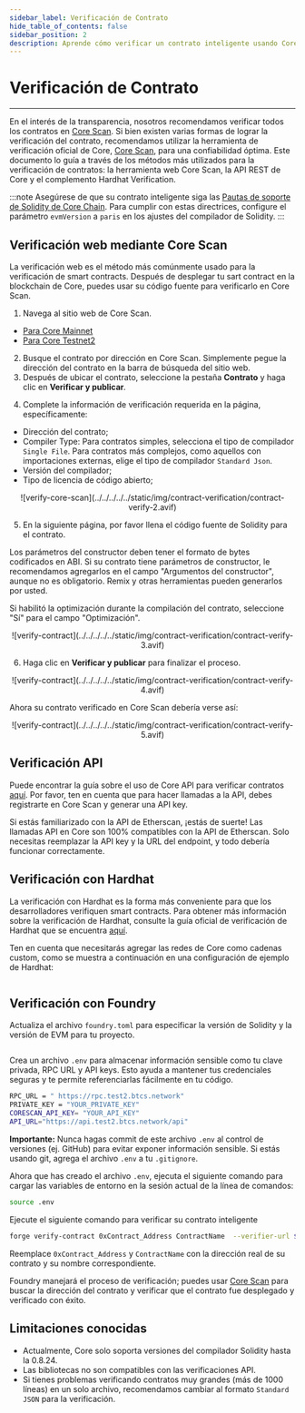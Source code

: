 ```yaml
---
sidebar_label: Verificación de Contrato
hide_table_of_contents: false
sidebar_position: 2
description: Aprende cómo verificar un contrato inteligente usando Core Scan
---
```


# Verificación de Contrato

---

En el interés de la transparencia, nosotros recomendamos verificar todos los contratos en [Core Scan](https://scan.coredao.org/). Si bien existen varias formas de lograr la verificación del contrato, recomendamos utilizar la herramienta de verificación oficial de Core, [Core Scan](https://scan.coredao.org/), para una confiabilidad óptima. Este documento lo guía a través de los métodos más utilizados para la verificación de contratos: la herramienta web Core Scan, la API REST de Core y el complemento Hardhat Verification.

:::note
Asegúrese de que su contrato inteligente siga las [Pautas de soporte de Solidity de Core Chain](./smart-contract-guidelines.md). Para cumplir con estas directrices, configure el parámetro `evmVersion` a `paris` en los ajustes del compilador de Solidity.
:::

## Verificación web mediante Core Scan

La verificación web es el método más comúnmente usado para la verificación de smart contracts. Después de desplegar tu sart contract en la blockchain de Core, puedes usar su código fuente para verificarlo en Core Scan.

1. Navega al sitio web de Core Scan.

- [Para Core Mainnet](https://scan.coredao.org/)
- [Para Core Testnet2](https://scan.test.btcs.network)

2. Busque el contrato por dirección en Core Scan. Simplemente pegue la dirección del contrato en la barra de búsqueda del sitio web.
3. Después de ubicar el contrato, seleccione la pestaña **Contrato** y haga clic en **Verificar y publicar**_._

<p align="center"></p>

4. Complete la información de verificación requerida en la página, específicamente:

- Dirección del contrato;
- Compiler Type: Para contratos simples, selecciona el tipo de compilador `Single File`. Para contratos más complejos, como aquellos con importaciones externas, elige el tipo de compilador `Standard Json`.
- Versión del compilador;
- Tipo de licencia de código abierto;

<p align="center">
![verify-core-scan](../../../../../static/img/contract-verification/contract-verify-2.avif)
</p>

5. En la siguiente página, por favor llena el código fuente de Solidity para el contrato.

Los parámetros del constructor deben tener el formato de bytes codificados en ABI. Si su contrato tiene parámetros de constructor, le recomendamos agregarlos en el campo "Argumentos del constructor", aunque no es obligatorio. Remix y otras herramientas pueden generarlos por usted.

Si habilitó la optimización durante la compilación del contrato, seleccione "Sí" para el campo "Optimización".

<p align="center">
![verify-contract](../../../../../static/img/contract-verification/contract-verify-3.avif)
</p>

6. Haga clic en **Verificar y publicar** para finalizar el proceso.

<p align="center">
![verify-contract](../../../../../static/img/contract-verification/contract-verify-4.avif)
</p>

Ahora su contrato verificado en Core Scan debería verse así:

<p align="center">
![verify-contract](../../../../../static/img/contract-verification/contract-verify-5.avif)
</p>

## Verificación API

Puede encontrar la guía sobre el uso de Core API para verificar contratos [aquí](https://docs.coredao.org/docs/api/api-documents/contracts). Por favor, ten en cuenta que para hacer llamadas a la API, debes registrarte en Core Scan y generar una API key.

Si estás familiarizado con la API de Etherscan, ¡estás de suerte! Las llamadas API en Core son 100% compatibles con la API de Etherscan. Solo necesitas reemplazar la API key y la URL del endpoint, y todo debería funcionar correctamente.

## Verificación con Hardhat

La verificación con Hardhat es la forma más conveniente para que los desarrolladores verifiquen smart contracts. Para obtener más información sobre la verificación de Hardhat, consulte la guía oficial de verificación de Hardhat que se encuentra [aquí](https://hardhat.org/hardhat-runner/plugins/nomicfoundation-hardhat-verify).

Ten en cuenta que necesitarás agregar las redes de Core como cadenas custom, como se muestra a continuación en una configuración de ejemplo de Hardhat:

```javascript
```

## Verificación con Foundry

Actualiza el archivo `foundry.toml` para especificar la versión de Solidity y la versión de EVM para tu proyecto.

```bash
```

Crea un archivo `.env` para almacenar información sensible como tu clave privada, RPC URL y API keys. Esto ayuda a mantener tus credenciales seguras y te permite referenciarlas fácilmente en tu código.

```bash
RPC_URL = " https://rpc.test2.btcs.network"
PRIVATE_KEY = "YOUR_PRIVATE_KEY"
CORESCAN_API_KEY= "YOUR_API_KEY"
API_URL="https://api.test2.btcs.network/api"
```

**Importante:** Nunca hagas commit de este archivo `.env` al control de versiones (ej. GitHub) para evitar exponer información sensible. Si estás usando git, agrega el archivo `.env` a tu `.gitignore`.

Ahora que has creado el archivo `.env`, ejecuta el siguiente comando para cargar las variables de entorno en la sesión actual de la línea de comandos:

```bash
source .env
```

Ejecute el siguiente comando para verificar su contrato inteligente

```bash
forge verify-contract 0xContract_Address ContractName  --verifier-url $API_URL  --api-key $CORESCAN_API_KEY --watch
```

Reemplace `0xContract_Address` y `ContractName` con la dirección real de su contrato y su nombre correspondiente.

Foundry manejará el proceso de verificación; puedes usar [Core Scan](https://scan.test2.btcs.network/) para buscar la dirección del contrato y verificar que el contrato fue desplegado y verificado con éxito.

## Limitaciones conocidas

- Actualmente, Core solo soporta versiones del compilador Solidity hasta la 0.8.24.
- Las bibliotecas no son compatibles con las verificaciones API.
- Si tienes problemas verificando contratos muy grandes (más de 1000 líneas) en un solo archivo, recomendamos cambiar al formato `Standard JSON` para la verificación.